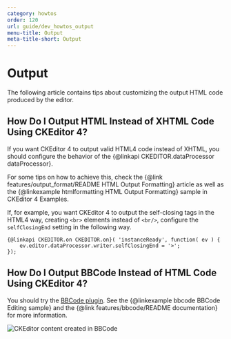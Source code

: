 ```yaml
---
category: howtos
order: 120
url: guide/dev_howtos_output
menu-title: Output
meta-title-short: Output
---
```

<!--
Copyright (c) 2003-2021, CKSource - Frederico Knabben. All rights reserved.
For licensing, see LICENSE.md.
-->

# Output

The following article contains tips about customizing the output HTML code produced by the editor.


## How Do I Output HTML Instead of XHTML Code Using CKEditor 4?

If you want CKEditor 4 to output valid HTML4 code instead of XHTML, you should configure the behavior of the {@linkapi CKEDITOR.dataProcessor dataProcessor}.

For some tips on how to achieve this, check the {@link features/output_format/README HTML Output Formatting} article as well as the {@linkexample htmlformatting HTML Output Formatting} sample in CKEditor 4 Examples.

If, for example, you want CKEditor 4 to output the self-closing tags in the HTML4 way, creating `<br>` elements instead of `<br/>`, configure the `selfClosingEnd` setting in the following way.

	{@linkapi CKEDITOR.on CKEDITOR.on}( 'instanceReady', function( ev ) {
		ev.editor.dataProcessor.writer.selfClosingEnd = '>';
	});

## How Do I Output BBCode Instead of HTML Code Using CKEditor 4?

You should try the [BBCode plugin](https://ckeditor.com/cke4/addon/bbcode). See the {@linkexample bbcode BBCode Editing sample} and the {@link features/bbcode/README documentation} for more information.

<img src="%BASE_PATH%/assets/img/bbcode_02.png" alt="CKEditor content created in BBCode">
